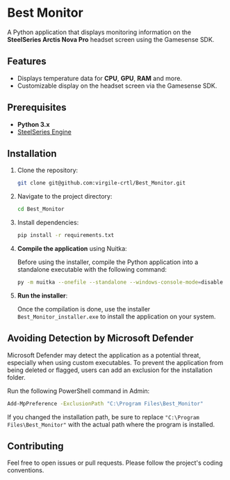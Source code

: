 # Best Monitor

A Python application that displays monitoring information on the **SteelSeries Arctis Nova Pro** headset screen using the Gamesense SDK.

## Features

- Displays temperature data for **CPU**, **GPU**, **RAM** and more.
- Customizable display on the headset screen via the Gamesense SDK.

## Prerequisites

- **Python 3.x**
- [SteelSeries Engine](https://steelseries.com/engine)

## Installation

1. Clone the repository:

   ```bash
   git clone git@github.com:virgile-crtl/Best_Monitor.git
   ```

2. Navigate to the project directory:

   ```bash
   cd Best_Monitor
   ```

3. Install dependencies:

   ```bash
   pip install -r requirements.txt
   ```

4. **Compile the application** using Nuitka:

   Before using the installer, compile the Python application into a standalone executable with the following command:

   ```bash
   py -m nuitka --onefile --standalone --windows-console-mode=disable --include-data-files=assets/lib/LibreHardwareMonitorLib.dll=lib/ --include-data-files=assets/icons/icon.ico=icons/ --include-data-files=assets/config/bestMonitorInfos.json=config/ --follow-imports --windows-icon-from-ico=assets/icons/icon.ico --windows-uac-admin --output-filename=Best_Monitor.exe src/main.py
   ```

5. **Run the installer**:

   Once the compilation is done, use the installer `Best_Monitor_installer.exe` to install the application on your system.

## Avoiding Detection by Microsoft Defender

Microsoft Defender may detect the application as a potential threat, especially when using custom executables. To prevent the application from being deleted or flagged, users can add an exclusion for the installation folder.

Run the following PowerShell command in Admin:

```bash
Add-MpPreference -ExclusionPath "C:\Program Files\Best_Monitor"
```

If you changed the installation path, be sure to replace `"C:\Program Files\Best_Monitor"` with the actual path where the program is installed.

## Contributing

Feel free to open issues or pull requests. Please follow the project's coding conventions.
